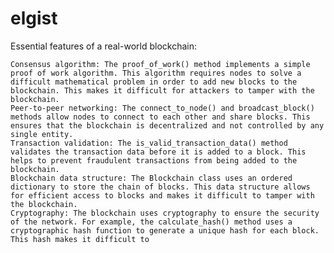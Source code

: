 # elgist
Essential features of a real-world blockchain:

    Consensus algorithm: The proof_of_work() method implements a simple proof of work algorithm. This algorithm requires nodes to solve a difficult mathematical problem in order to add new blocks to the blockchain. This makes it difficult for attackers to tamper with the blockchain.
    Peer-to-peer networking: The connect_to_node() and broadcast_block() methods allow nodes to connect to each other and share blocks. This ensures that the blockchain is decentralized and not controlled by any single entity.
    Transaction validation: The is_valid_transaction_data() method validates the transaction data before it is added to a block. This helps to prevent fraudulent transactions from being added to the blockchain.
    Blockchain data structure: The Blockchain class uses an ordered dictionary to store the chain of blocks. This data structure allows for efficient access to blocks and makes it difficult to tamper with the blockchain.
    Cryptography: The blockchain uses cryptography to ensure the security of the network. For example, the calculate_hash() method uses a cryptographic hash function to generate a unique hash for each block. This hash makes it difficult to
